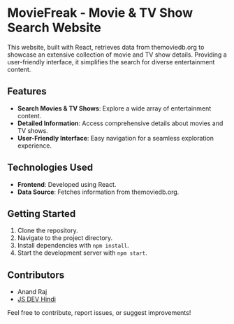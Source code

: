 # MovieFreak - Movie & TV Show Search Website

This website, built with React, retrieves data from themoviedb.org to showcase an extensive collection of movie and TV show details. Providing a user-friendly interface, it simplifies the search for diverse entertainment content.

## Features

- **Search Movies & TV Shows**: Explore a wide array of entertainment content.
- **Detailed Information**: Access comprehensive details about movies and TV shows.
- **User-Friendly Interface**: Easy navigation for a seamless exploration experience.

## Technologies Used

- **Frontend**: Developed using React.
- **Data Source**: Fetches information from themoviedb.org.

## Getting Started

1. Clone the repository.
2. Navigate to the project directory.
3. Install dependencies with `npm install`.
4. Start the development server with `npm start`.

## Contributors

- Anand Raj
- [JS DEV Hindi](https://www.youtube.com/@jsdevhindi)

Feel free to contribute, report issues, or suggest improvements!
